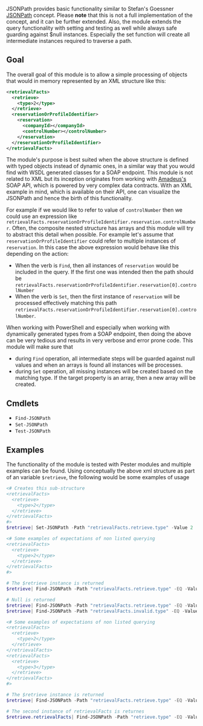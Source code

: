 JSONPath provides basic functionality similar to Stefan's Goessner [JSONPath][1] concept.
Please **note** that this is not a full implementation of the concept, and it can be further extended. Also, the module extends the query functionality with setting and testing as well while always safe guarding against $null instances. Especially the set function will create all intermediate instances required to traverse a path.

## Goal

The overall goal of this module is to allow a simple processing of objects that would in memory represented by an XML structure like this:

```xml
<retrievalFacts>
  <retrieve>
    <type>2</type>
  </retrieve>
  <reservationOrProfileIdentifier>
    <reservation>
      <companyId></companyId>
      <controlNumber></controlNumber>
    </reservation>
  </reservationOrProfileIdentifier>
</retrievalFacts>
```

The module's purpose is best suited when the above structure is defined with typed objects instead of dynamic ones, in a similar way that you would find with WSDL generated classes for a SOAP endpoint. This module is not related to XML but its inception originates from working with [Amadeus's][2] SOAP API, which is powered by very complex data contracts. With an XML example in mind, which is available on their API, one can visualize the JSONPath and hence the birth of this functionality.

For example if we would like to refer to value of `controlNumber` then we could use an expression like `retrievalFacts.reservationOrProfileIdentifier.reservation.controlNumber`.
Often, the composite nested structure has arrays and this module will try to abstract this detail when possible.
For example let's assume that `reservationOrProfileIdentifier` could refer to multiple instances of `reservation`. 
In this case the above expression would behave like this depending on the action:
- When the verb is `Find`, then all instances of `reservation` would be included in the query. If the first one was intended then the path should be `retrievalFacts.reservationOrProfileIdentifier.reservation[0].controlNumber`
- When the verb is `Set`, then the first instance of `reservation` will be processed effectively matching this path `retrievalFacts.reservationOrProfileIdentifier.reservation[0].controlNumber`.

When working with PowerShell and especially when working with dynamically generated types from a SOAP endpoint, then doing the above can be very tedious and results in very verbose and error prone code.
This module will make sure that 
- during `Find` operation, all intermediate steps will be guarded against null values and when an arrays is found all instances will be processes.
- during `Set` operation, all missing instances will be created based on the matching type. If the target property is an array, then a new array will be created.

## Cmdlets

- `Find-JSONPath`
- `Set-JSONPath`
- `Test-JSONPath`

## Examples

The functionality of the module is tested with Pester modules and multiple examples can be found.
Using conceptually the above xml structure as part of an variable `$retrieve`, the following would be some examples of usage

```powershell
<# Creates this sub-structure
<retrievalFacts>
  <retrieve>
    <type>2</type>
  </retrieve>
</retrievalFacts>
#>
$retrieve| Set-JSONPath -Path "retrievalFacts.retrieve.type" -Value 2

<# Some examples of expectations of non listed querying
<retrievalFacts>
  <retrieve>
    <type>2</type>
  </retrieve>
</retrievalFacts>
#>

# The $retrieve instance is returned
$retrieve| Find-JSONPath -Path "retrievalFacts.retrieve.type" -EQ -Value 2

# Null is returned
$retrieve| Find-JSONPath -Path "retrievalFacts.retrieve.type" -EQ -Value 3
$retrieve| Find-JSONPath -Path "retrievalFacts.invalid.type" -EQ -Value 3

<# Some examples of expectations of non listed querying
<retrievalFacts>
  <retrieve>
    <type>2</type>
  </retrieve>
</retrievalFacts>
<retrievalFacts>
  <retrieve>
    <type>3</type>
  </retrieve>
</retrievalFacts>
#>

# The $retrieve instance is returned
$retrieve| Find-JSONPath -Path "retrievalFacts.retrieve.type" -EQ -Value 3

# The second instance of retrievalFacts is returnes
$retrieve.retrievalFacts| Find-JSONPath -Path "retrieve.type" -EQ -Value 3
```

  
[1]: https://goessner.net/articles/JsonPath/
[2]: https://www.amadeus.com